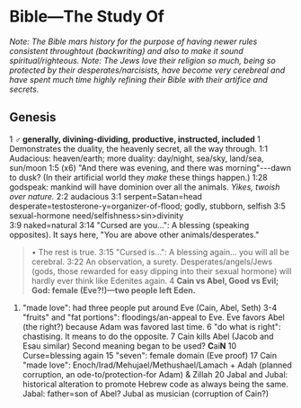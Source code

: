 # Bible—The Study Of

*Note: The Bible mars history for the purpose of having newer rules consistent throughtout (backwriting) and also to make it sound spiritual/righteous.*
*Note: The Jews love their religion so much, being so protected by their desperates/narcisists, have become very cerebreal and have spent much time highly refining their Bible with their artifice and secrets.*

## Genesis

1     **♂ generally, divining-dividing, productive, instructed, included**
1     Demonstrates the duality, the heavenly secret, all the way through.
1:1   Audacious: heaven/earth; more duality: day/night, sea/sky, land/sea, sun/moon
1:5   (x6) "And there was evening, and there was morning"---dawn to dusk?
(In their artificial world they *make* these things happen.)
1:28  godspeak: mankind will have dominion over all the animals. *Yikes, twoish over nature.*
2:2   audacious
3:1   serpent=Satan=head desperate=testosterone-y=organizer-of-flood; godly, stubborn, selfish
3:5   sexual-hormone need/selfishness\>sin\>divinity\
3:9   naked=natural
3:14  "Cursed are you...": A blessing (speaking opposites). It says here, "You are above other animals/desperates."
  > • The rest is true.
3:15  "Cursed is...": A blessing again... you will all be cerebral.
3:22  An observation, a surety. Desperates/angels/Jews (gods, those rewarded for easy dipping into their sexual hormone) will hardly ever think like Edenites again.
4     **Cain vs Abel, Good vs Evil; God: female (Eve?!)—two people left Eden.**
  1.  "made love": had three people put around Eve (Cain, Abel, Seth)
  3-4 "fruits" and "fat portions": floodings/an-appeal to Eve. Eve favors Abel (the right?) because Adam was favored last time.
  6   "do what is right": chastising. It means to do the opposite.
  7   Cain kills Abel (Jacob and Esau similar)
      Second meaning began to be used? **C**ai**N**
  10  Curse=blessing again
  15  "seven": female domain (Eve proof)
  17  Cain "made love": Enoch/Irad/Mehujael/Methushael/Lamach + Adah (planned corruption, an ode-to/protection-for Adam) & Zillah
  20 Jabal and Jubal: historical alteration to promote Hebrew code as always being the same.
    Jabal: father=son of Abel?
    Jubal as musician (corruption of Cain?)
